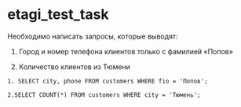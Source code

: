 # etagi_test_task
Необходимо написать запросы, которые выводят:
1.	Город и номер телефона клиентов только с фамилией «Попов»

2.	Количество клиентов из Тюмени

```
1. SELECT city, phone FROM customers WHERE fio = 'Попов';

2.SELECT COUNT(*) FROM customers WHERE city = 'Тюмень';
```
